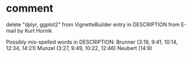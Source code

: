 # comment
delete "dplyr, ggplot2" from VignetteBuilder entry in DESCRIPTION
 from E-mail by Kurt Hornik

Possibly mis-spelled words in DESCRIPTION:
  Brunner (3:19, 9:41, 10:14, 12:34, 14:21)
  Munzel (3:27, 9:49, 10:22, 12:46)
  Neubert (14:9)

